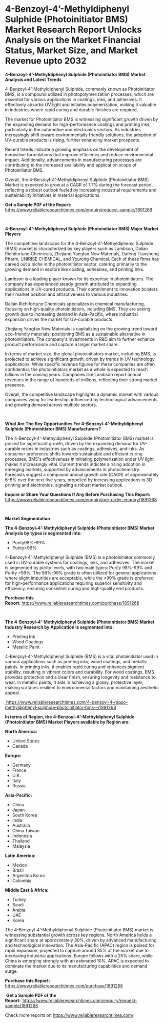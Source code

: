 <p><h1>4-Benzoyl-4’-Methyldiphenyl Sulphide (Photoinitiator BMS) Market Research Report Unlocks Analysis on the Market Financial Status, Market Size, and Market Revenue upto 2032</h1></p><p><strong>4-Benzoyl-4’-Methyldiphenyl Sulphide (Photoinitiator BMS) Market Analysis and Latest Trends</strong></p>
<p><p>4-Benzoyl-4’-Methyldiphenyl Sulphide, commonly known as Photoinitiator BMS, is a compound utilized in photopolymerization processes, which are essential for various applications in coatings, inks, and adhesives. It effectively absorbs UV light and initiates polymerization, making it valuable in industries where rapid curing and durable finishes are required.</p><p>The market for Photoinitiator BMS is witnessing significant growth driven by the expanding demand for high-performance coatings and printing inks, particularly in the automotive and electronics sectors. As industries increasingly shift toward environmentally friendly solutions, the adoption of UV-curable products is rising, further enhancing market prospects. </p><p>Recent trends indicate a growing emphasis on the development of innovative formulations that improve efficiency and reduce environmental impact. Additionally, advancements in manufacturing processes are contributing to the increased availability and application scope of Photoinitiator BMS. </p><p>Overall, the 4-Benzoyl-4’-Methyldiphenyl Sulphide (Photoinitiator BMS) Market is expected to grow at a CAGR of 7.7% during the forecast period, reflecting a robust outlook fueled by increasing industrial requirements and sustainability initiatives in material applications.</p></p>
<p><strong>Get a Sample PDF of the Report:&nbsp;</strong> <a href="https://www.reliableresearchtimes.com/enquiry/request-sample/1891268?utm_campaign=2669&utm_medium=2&utm_source=Github&utm_content=ia&utm_term=28032025&utm_id=4-benzoyl-4-methyldiphenyl-sulphide-photoinitiator-bms">https://www.reliableresearchtimes.com/enquiry/request-sample/1891268</a></p>
<p>&nbsp;</p>
<p><strong>4-Benzoyl-4’-Methyldiphenyl Sulphide (Photoinitiator BMS) Major Market Players</strong></p>
<p><p>The competitive landscape for the 4-Benzoyl-4’-Methyldiphenyl Sulphide (BMS) market is characterized by key players such as Lambson, Dalian Richifortune Chemicals, Zhejiang Yangfan New Materials, Dafeng Tiansheng Pharm, UNIRISE CHEMICAL, and Yourong Chemical. Each of these firms has carved out a niche in the photoinitiator sector, catering primarily to the growing demand in sectors like coating, adhesives, and printing inks.</p><p>Lambson is a leading player known for its expertise in photoinitiators. The company has experienced steady growth attributed to expanding applications in UV-cured products. Their commitment to innovation bolsters their market position and attractiveness to various industries.</p><p>Dalian Richifortune Chemicals specializes in chemical manufacturing, focusing on high-quality photoinitiators, including BMS. They are seeing growth due to increasing demand in Asia-Pacific, where industrial expansion drives the market for UV-curable products. </p><p>Zhejiang Yangfan New Materials is capitalizing on the growing trend toward eco-friendly materials, positioning BMS as a sustainable alternative in photoinitiators. The company's investments in R&D aim to further enhance product performance and capture a larger market share.</p><p>In terms of market size, the global photoinitiators market, including BMS, is projected to achieve significant growth, driven by trends in UV technology applications. While specific revenue figures for these companies are often confidential, the photoinitiators market as a whole is expected to reach billions in the coming years. Companies like Lambson report annual revenues in the range of hundreds of millions, reflecting their strong market presence.</p><p>Overall, the competitive landscape highlights a dynamic market with various companies vying for leadership, influenced by technological advancements and growing demand across multiple sectors.</p></p>
<p>&nbsp;</p>
<p><strong>What Are The Key Opportunities For 4-Benzoyl-4’-Methyldiphenyl Sulphide (Photoinitiator BMS) Manufacturers?</strong></p>
<p><p>The 4-Benzoyl-4'-Methyldiphenyl Sulphide (Photoinitiator BMS) market is poised for significant growth, driven by the expanding demand for UV-curable resins in industries such as coatings, adhesives, and inks. As consumer preference shifts towards sustainable and efficient curing processes, BMS's effectiveness in initiating polymerization under UV light makes it increasingly vital. Current trends indicate a rising adoption in emerging markets, supported by advancements in photochemistry. Forecasts suggest a compound annual growth rate (CAGR) of approximately 6-8% over the next five years, propelled by increasing applications in 3D printing and electronics, signaling a robust market outlook.</p></p>
<p><strong>Inquire or Share Your Questions If Any Before Purchasing This Report:</strong> <a href="https://www.reliableresearchtimes.com/enquiry/pre-order-enquiry/1891268?utm_campaign=2669&utm_medium=2&utm_source=Github&utm_content=ia&utm_term=28032025&utm_id=4-benzoyl-4-methyldiphenyl-sulphide-photoinitiator-bms">https://www.reliableresearchtimes.com/enquiry/pre-order-enquiry/1891268</a></p>
<p>&nbsp;</p>
<p><strong>Market Segmentation</strong></p>
<p><strong>The 4-Benzoyl-4’-Methyldiphenyl Sulphide (Photoinitiator BMS) Market Analysis by types is segmented into:</strong></p>
<p><ul><li>Purity98%-99%</li><li>Purity>99%</li></ul></p>
<p><p>4-Benzoyl-4’-Methyldiphenyl Sulphide (BMS) is a photoinitiator commonly used in UV-curable systems for coatings, inks, and adhesives. The market is segmented by purity levels, with two main types: Purity 98%-99% and Purity >99%. The 98%-99% grade is often utilized for general applications where slight impurities are acceptable, while the >99% grade is preferred for high-performance applications requiring superior sensitivity and efficiency, ensuring consistent curing and high-quality end products.</p></p>
<p><strong>Purchase this Report:&nbsp;</strong><a href="https://www.reliableresearchtimes.com/purchase/1891268?utm_campaign=2669&utm_medium=2&utm_source=Github&utm_content=ia&utm_term=28032025&utm_id=4-benzoyl-4-methyldiphenyl-sulphide-photoinitiator-bms">https://www.reliableresearchtimes.com/purchase/1891268</a></p>
<p>&nbsp;</p>
<p><strong>The 4-Benzoyl-4’-Methyldiphenyl Sulphide (Photoinitiator BMS) Market Industry Research by Application is segmented into:</strong></p>
<p><ul><li>Printing Ink</li><li>Wood Coatings</li><li>Metallic Paint</li></ul></p>
<p><p>4-Benzoyl-4’-Methyldiphenyl Sulphide (BMS) is a vital photoinitiator used in various applications such as printing inks, wood coatings, and metallic paints. In printing inks, it enables rapid curing and enhances pigment stability, resulting in vibrant colors and durability. For wood coatings, BMS provides protection and a clear finish, ensuring longevity and resistance to wear. In metallic paints, it aids in achieving a glossy, protective layer, making surfaces resilient to environmental factors and maintaining aesthetic appeal.</p></p>
<p><a href="https://www.reliableresearchtimes.com/4-benzoyl-4-rsquo-methyldiphenyl-sulphide-photoinitiator-bms--r1891268?utm_campaign=2669&utm_medium=2&utm_source=Github&utm_content=ia&utm_term=28032025&utm_id=4-benzoyl-4-methyldiphenyl-sulphide-photoinitiator-bms">&nbsp;https://www.reliableresearchtimes.com/4-benzoyl-4-rsquo-methyldiphenyl-sulphide-photoinitiator-bms--r1891268</a></p>
<p><strong>In terms of Region, the 4-Benzoyl-4’-Methyldiphenyl Sulphide (Photoinitiator BMS) Market Players available by Region are:</strong></p>
<p>
    <p> <strong> North America: </strong>
        <ul>
            <li>United States</li>
            <li>Canada</li>
        </ul>
        </p> 
    <p> <strong> Europe: </strong>
        <ul>
            <li>Germany</li>
            <li>France</li>
            <li>U.K.</li>
            <li>Italy</li>
            <li>Russia</li>
        </ul>
        </p> 
    <p> <strong> Asia-Pacific: </strong>
        <ul>
            <li>China</li>
            <li>Japan</li>
            <li>South Korea</li>
            <li>India</li>
            <li>Australia</li>
            <li>China Taiwan</li>
            <li>Indonesia</li>
            <li>Thailand</li>
            <li>Malaysia</li>
        </ul>
        </p> 
    <p> <strong> Latin America: </strong>
        <ul>
            <li>Mexico</li>
            <li>Brazil</li>
            <li>Argentina Korea</li>
            <li>Colombia</li>
        </ul>
        </p> 
    <p> <strong> Middle East & Africa: </strong>
        <ul>
            <li>Turkey</li>
            <li>Saudi</li>
            <li>Arabia</li>
            <li>UAE</li>
            <li>Korea</li>
        </ul>
    </p>
    </p>
<p><p>The 4-Benzoyl-4’-Methyldiphenyl Sulphide (Photoinitiator BMS) market is witnessing substantial growth across key regions. North America holds a significant share at approximately 30%, driven by advanced manufacturing and technological innovation. The Asia-Pacific (APAC) region is poised for rapid expansion, projected to capture around 35% of the market due to increasing industrial applications. Europe follows with a 25% share, while China is emerging strongly with an estimated 10%. APAC is expected to dominate the market due to its manufacturing capabilities and demand surge.</p></p>
<p><strong>Purchase this Report: </strong><a href="https://www.reliableresearchtimes.com/purchase/1891268?utm_campaign=2669&utm_medium=2&utm_source=Github&utm_content=ia&utm_term=28032025&utm_id=4-benzoyl-4-methyldiphenyl-sulphide-photoinitiator-bms">https://www.reliableresearchtimes.com/purchase/1891268</a></p>
<p>&nbsp;<strong>Get a Sample PDF of the Report:&nbsp;&nbsp;</strong><a href="https://www.reliableresearchtimes.com/enquiry/request-sample/1891268?utm_campaign=2669&utm_medium=2&utm_source=Github&utm_content=ia&utm_term=28032025&utm_id=4-benzoyl-4-methyldiphenyl-sulphide-photoinitiator-bms">https://www.reliableresearchtimes.com/enquiry/request-sample/1891268</a></p>
<p><strong></strong></p>
<p>Check more reports on <a href="https://www.reliableresearchtimes.com/?utm_campaign=2669&utm_medium=2&utm_source=Github&utm_content=ia&utm_term=28032025&utm_id=4-benzoyl-4-methyldiphenyl-sulphide-photoinitiator-bms">https://www.reliableresearchtimes.com/</a></p>